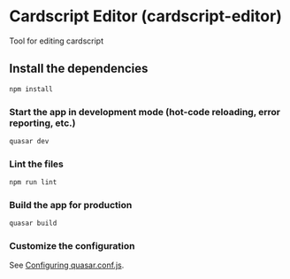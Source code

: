 # Cardscript Editor (cardscript-editor)

Tool for editing cardscript

## Install the dependencies
```bash
npm install
```

### Start the app in development mode (hot-code reloading, error reporting, etc.)
```bash
quasar dev
```

### Lint the files
```bash
npm run lint
```

### Build the app for production
```bash
quasar build
```

### Customize the configuration
See [Configuring quasar.conf.js](https://quasar.dev/quasar-cli/quasar-conf-js).
